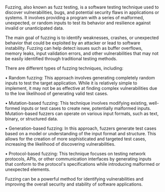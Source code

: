 Fuzzing, also known as fuzz testing, is a software testing technique used to discover vulnerabilities, bugs, and potential security flaws in applications or systems. It involves providing a program with a series of malformed, unexpected, or random inputs to test its behavior and resilience against invalid or unanticipated data.

The main goal of fuzzing is to identify weaknesses, crashes, or unexpected behavior that could be exploited by an attacker or lead to software instability. Fuzzing can help detect issues such as buffer overflows, memory leaks, input validation errors, and other vulnerabilities that may not be easily identified through traditional testing methods.

There are different types of fuzzing techniques, including:

• Random fuzzing: This approach involves generating completely random inputs to test the target application. While it is relatively simple to implement, it may not be as effective at finding complex vulnerabilities due to the low likelihood of generating valid test cases.

• Mutation-based fuzzing: This technique involves modifying existing, well-formed inputs or test cases to create new, potentially malformed inputs. Mutation-based fuzzers can operate on various input formats, such as text, binary, or structured data.

• Generation-based fuzzing: In this approach, fuzzers generate test cases based on a model or understanding of the input format and structure. This allows for the creation of more sophisticated and targeted test cases, increasing the likelihood of discovering vulnerabilities.

• Protocol-based fuzzing: This technique focuses on testing network protocols, APIs, or other communication interfaces by generating inputs that conform to the protocol's specifications while introducing malformed or unexpected elements.

Fuzzing can be a powerful method for identifying vulnerabilities and improving the overall security and stability of software applications.
